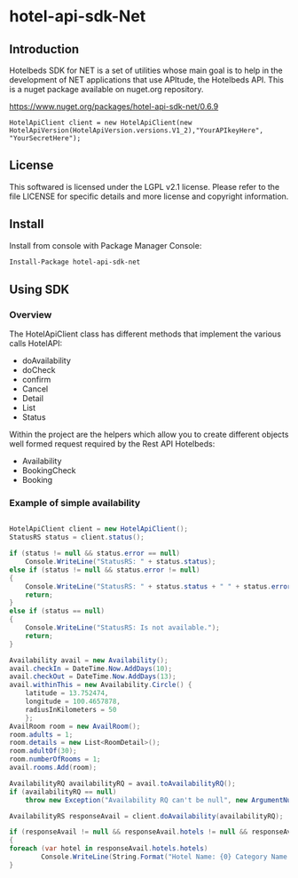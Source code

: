 # hotel-api-sdk-Net

## Introduction 
Hotelbeds SDK for NET is a set of utilities whose main goal is to help in the development of NET applications that use APItude, the Hotelbeds API.
This is a nuget package available on nuget.org repository. 

https://www.nuget.org/packages/hotel-api-sdk-net/0.6.9

`HotelApiClient client = new HotelApiClient(new HotelApiVersion(HotelApiVersion.versions.V1_2),"YourAPIkeyHere", "YourSecretHere");`

## License
This softwared is licensed under the LGPL v2.1 license. Please refer to the file LICENSE for specific details and more license and copyright information.

## Install
Install from console with Package Manager Console:

```bash
Install-Package hotel-api-sdk-net
```

## Using SDK

### Overview

The HotelApiClient class has different methods that implement the various calls HotelAPI:

* doAvailability
* doCheck
* confirm
* Cancel
* Detail
* List
* Status

Within the project are the helpers which allow you to create different objects well formed request required by the Rest API Hotelbeds:

* Availability
* BookingCheck
* Booking


### Example of simple availability

```c#

HotelApiClient client = new HotelApiClient();
StatusRS status = client.status();

if (status != null && status.error == null)
	Console.WriteLine("StatusRS: " + status.status);
else if (status != null && status.error != null)
{
	Console.WriteLine("StatusRS: " + status.status + " " + status.error.code + ": " + status.error.message);
	return;
}
else if (status == null)
{
	Console.WriteLine("StatusRS: Is not available.");
	return;
}

Availability avail = new Availability();
avail.checkIn = DateTime.Now.AddDays(10);
avail.checkOut = DateTime.Now.AddDays(13);
avail.withinThis = new Availability.Circle() {
	latitude = 13.752474,
	longitude = 100.4657878,
	radiusInKilometers = 50
	};
AvailRoom room = new AvailRoom();
room.adults = 1;
room.details = new List<RoomDetail>();
room.adultOf(30);
room.numberOfRooms = 1;
avail.rooms.Add(room);

AvailabilityRQ availabilityRQ = avail.toAvailabilityRQ();
if (availabilityRQ == null)
    throw new Exception("Availability RQ can't be null", new ArgumentNullException());

AvailabilityRS responseAvail = client.doAvailability(availabilityRQ);

if (responseAvail != null && responseAvail.hotels != null && responseAvail.hotels.hotels != null && responseAvail.hotels.hotels.Count > 0)
{
foreach (var hotel in responseAvail.hotels.hotels)
        Console.WriteLine(String.Format("Hotel Name: {0} Category Name: {1} Destination: {2} Rooms: {3}", hotel.name, hotel.categoryName, hotel.destinationName, hotel.rooms.Count));
}

```
